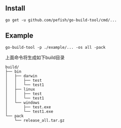 
## Install

```shell script
go get -u github.com/pefish/go-build-tool/cmd/...
```

## Example

```shell script
go-build-tool -p ./example/... -os all -pack
```

上面命令将生成如下build目录

```shell script
build/
├── bin
│   ├── darwin
│   │   ├── test
│   │   └── test1
│   ├── linux
│   │   ├── test
│   │   └── test1
│   └── windows
│       ├── test.exe
│       └── test1.exe
└── pack
    └── release_all.tar.gz
```

